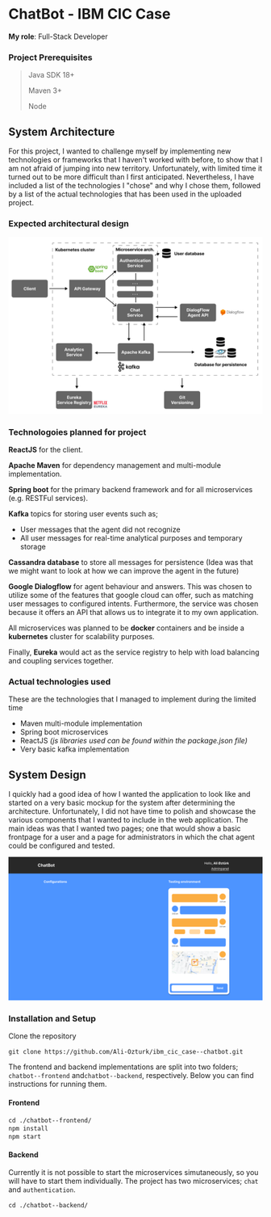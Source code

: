 # ChatBot - IBM CIC Case

**My role**: Full-Stack Developer



### Project Prerequisites

> Java SDK 18+
>
> Maven 3+
>
> Node



## System Architecture

For this project, I wanted to challenge myself by implementing new technologies or frameworks that I haven't worked with before, to show that I am not afraid of jumping into new territory. Unfortunately, with limited time it turned out to be more difficult than I first anticipated. Nevertheless, I have included a list of the technologies I "chose" and why I chose them, followed by a list of the actual technologies that has been used in the uploaded project. 

### Expected architectural design

![image-20220513073942852](./images/Architecture.png)

### Technologoies planned for project

**ReactJS** for the client.

**Apache Maven** for dependency management and multi-module implementation. 

**Spring boot** for the primary backend framework and for all microservices (e.g. RESTFul services).

**Kafka** topics for storing user events such as; 

* User messages that the agent did not recognize
* All user messages for real-time analytical purposes and temporary storage

**Cassandra database** to store all messages for persistence (Idea was that we might want to look at how we can improve the agent in the future)

**Google Dialogflow** for agent behaviour and answers. This was chosen to utilize some of the features that google cloud can offer, such as matching user messages to configured intents. Furthermore, the service was chosen because it offers an API that allows us to integrate it to my own application. 

All microservices was planned to be **docker** containers and be inside a **kubernetes** cluster for scalability purposes.

Finally, **Eureka** would act as the service registry to help with load balancing and coupling services together.



### Actual technologies used

These are the technologies that I managed to implement during the limited time

* Maven multi-module implementation
* Spring boot microservices
* ReactJS *(js libraries used can be found within the package.json file)*
* Very basic kafka implementation



## System Design

I quickly had a good idea of how I wanted the application to look like and started on a very basic mockup for the system after determining the architecture. Unfortunately, I did not have time to polish and showcase the various components that I wanted to include in the web application. The main ideas was that I wanted two pages; one that would show a basic frontpage for a user and a page for administrators in which the chat agent could be configured and tested.  

![image-20220513080115121](./images/Adminpage.png)



### Installation and Setup

Clone the repository

```git
git clone https://github.com/Ali-Ozturk/ibm_cic_case--chatbot.git
```

The frontend and backend implementations are split into two folders; `chatbot--frontend` and`chatbot--backend`, respectively. Below you can find instructions for running them.

#### Frontend

```
cd ./chatbot--frontend/
npm install
npm start
```



#### Backend

Currently it is not possible to start the microservices simutaneously, so you will have to start them individually. The project has two microservices; `chat` and `authentication`.

```
cd ./chatbot--backend/

```



